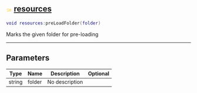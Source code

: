 ## ![shared](.gitbook/assets/shared.png) [resources](home/resources)



```lua
void resources:preLoadFolder(folder)
```

Marks the given folder for pre-loading

------
## Parameters

| Type   | Name | Description | Optional |
| ------ | ---- | ----------- | -------: |
| string | folder | No description |  |


